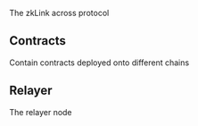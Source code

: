The zkLink across protocol

## Contracts
Contain contracts deployed onto different chains

## Relayer
The relayer node
